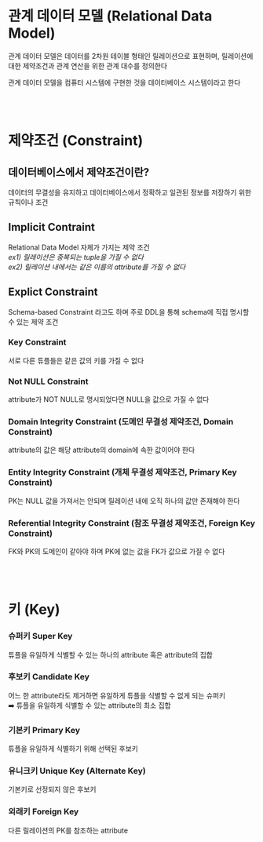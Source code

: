 # 관계 데이터 모델 (Relational Data Model)
관계 데이터 모델은 데이터를 2차원 테이블 형태인 릴레이션으로 표현하며, 릴레이션에 대한 제약조건과 관계 연산을 위한 관계 대수를 정의한다  

관계 데이터 모델을 컴퓨터 시스템에 구현한 것을 데이터베이스 시스템이라고 한다

<br/><br/>

# 제약조건 (Constraint)

## 데이터베이스에서 제약조건이란?
데이터의 무결성을 유지하고 데이터베이스에서 정확하고 일관된 정보를 저장하기 위한 규칙이나 조건

## Implicit Contraint
Relational Data Model 자체가 가지는 제약 조건  
_ex1) 릴레이션은 중복되는 tuple을 가질 수 없다_  
_ex2) 릴레이션 내에서는 같은 이름의 attribute를 가질 수 없다_  

## Explict Constraint
Schema-based Constraint 라고도 하며 주로 DDL을 통해 schema에 직접 명시할 수 있는 제약 조건

### Key Constraint
서로 다른 튜플들은 같은 값의 키를 가질 수 없다

### Not NULL Constraint
attribute가 NOT NULL로 명시되었다면 NULL을 값으로 가질 수 없다

### Domain Integrity Constraint (도메인 무결성 제약조건, Domain Constraint)
attribute의 값은 해당 attribute의 domain에 속한 값이어야 한다

### Entity Integrity Constraint (개체 무결성 제약조건, Primary Key Constraint)
PK는 NULL 값을 가져서는 안되며 릴레이션 내에 오직 하나의 값만 존재해야 한다

### Referential Integrity Constraint (참조 무결성 제약조건, Foreign Key Constraint)
FK와 PK의 도메인이 같아야 하며 PK에 없는 값을 FK가 값으로 가질 수 없다

<br/><br/>

# 키 (Key)
### 슈퍼키 Super Key
튜플을 유일하게 식별할 수 있는 하나의 attribute 혹은 attribute의 집합

### 후보키 Candidate Key
어느 한 attribute라도 제거하면 유일하게 튜플을 식별할 수 없게 되는 슈퍼키  
➡️ 튜플을 유일하게 식별할 수 있는 attribute의 최소 집합

### 기본키 Primary Key
튜플을 유일하게 식별하기 위해 선택된 후보키

### 유니크키 Unique Key (Alternate Key)
기본키로 선정되지 않은 후보키

### 외래키 Foreign Key
다른 릴레이션의 PK를 참조하는 attribute
